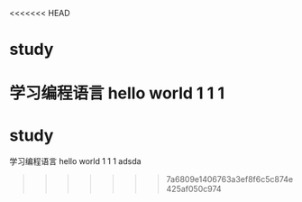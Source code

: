 <<<<<<< HEAD
# study
学习编程语言
hello world
1
1
1
=======
# study
学习编程语言
hello world
1
1
1
adsda
>>>>>>> 7a6809e1406763a3ef8f6c5c874e425af050c974

